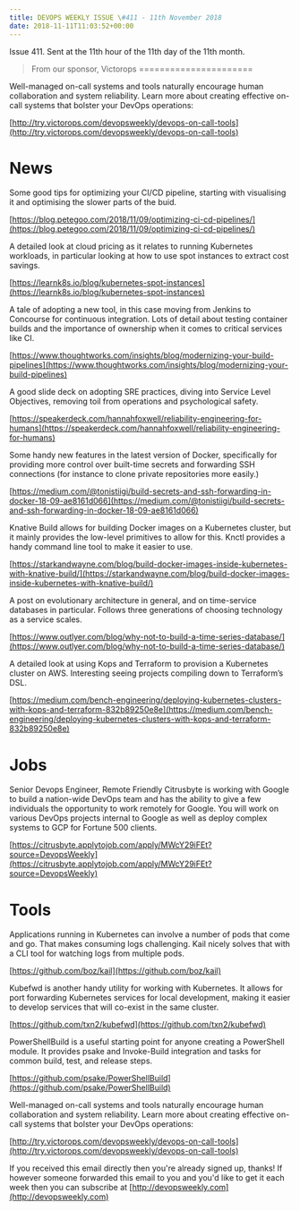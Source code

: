 ```yaml
---
title: DEVOPS WEEKLY ISSUE \#411 - 11th November 2018 
date: 2018-11-11T11:03:52+00:00
---
```


Issue 411. Sent at the 11th hour of the 11th day of the 11th month.


>From our sponsor, Victorops
======================

Well-managed on-call systems and tools naturally encourage human collaboration and system reliability. Learn more about creating effective on-call systems that bolster your DevOps operations:

[http://try.victorops.com/devopsweekly/devops-on-call-tools](http://try.victorops.com/devopsweekly/devops-on-call-tools)


News
====

Some good tips for optimizing your CI/CD pipeline, starting with visualising it and optimising the slower parts of the buid.

[https://blog.petegoo.com/2018/11/09/optimizing-ci-cd-pipelines/](https://blog.petegoo.com/2018/11/09/optimizing-ci-cd-pipelines/)


A detailed look at cloud pricing as it relates to running Kubernetes workloads, in particular looking at how to use spot instances to extract cost savings.

[https://learnk8s.io/blog/kubernetes-spot-instances](https://learnk8s.io/blog/kubernetes-spot-instances)


A tale of adopting a new tool, in this case moving from Jenkins to Concourse for continuous integration. Lots of detail about testing container builds and the importance of ownership when it comes to critical services like CI.

[https://www.thoughtworks.com/insights/blog/modernizing-your-build-pipelines](https://www.thoughtworks.com/insights/blog/modernizing-your-build-pipelines)


A good slide deck on adopting SRE practices, diving into Service Level Objectives, removing toil from operations and psychological safety.

[https://speakerdeck.com/hannahfoxwell/reliability-engineering-for-humans](https://speakerdeck.com/hannahfoxwell/reliability-engineering-for-humans)


Some handy new features in the latest version of Docker, specifically for providing more control over built-time secrets and forwarding SSH connections (for instance to clone private repositories more easily.)

[https://medium.com/@tonistiigi/build-secrets-and-ssh-forwarding-in-docker-18-09-ae8161d066](https://medium.com/@tonistiigi/build-secrets-and-ssh-forwarding-in-docker-18-09-ae8161d066)


Knative Build allows for building Docker images on a Kubernetes cluster, but it mainly provides the low-level primitives to allow for this. Knctl provides a handy command line tool to make it easier to use.

[https://starkandwayne.com/blog/build-docker-images-inside-kubernetes-with-knative-build/](https://starkandwayne.com/blog/build-docker-images-inside-kubernetes-with-knative-build/)


A post on evolutionary architecture in general, and on time-service databases in particular. Follows three generations of choosing technology as a service scales.

[https://www.outlyer.com/blog/why-not-to-build-a-time-series-database/](https://www.outlyer.com/blog/why-not-to-build-a-time-series-database/)


A detailed look at using Kops and Terraform to provision a Kubernetes cluster on AWS. Interesting seeing projects compiling down to Terraform’s DSL.

[https://medium.com/bench-engineering/deploying-kubernetes-clusters-with-kops-and-terraform-832b89250e8e](https://medium.com/bench-engineering/deploying-kubernetes-clusters-with-kops-and-terraform-832b89250e8e)


Jobs
====

Senior Devops Engineer, Remote Friendly
Citrusbyte is working with Google to build a nation-wide DevOps team and has the ability to give a few individuals the opportunity to work remotely for Google. You will work on various DevOps projects internal to Google as well as deploy complex systems to GCP for Fortune 500 clients.

[https://citrusbyte.applytojob.com/apply/MWcY29iFEt?source=DevopsWeekly](https://citrusbyte.applytojob.com/apply/MWcY29iFEt?source=DevopsWeekly)


Tools
====

Applications running in Kubernetes can involve a number of pods that come and go. That makes consuming logs challenging. Kail nicely solves that with a CLI tool for watching logs from multiple pods.

[https://github.com/boz/kail](https://github.com/boz/kail)


Kubefwd is another handy utility for working with Kubernetes. It allows for port forwarding Kubernetes services for local development, making it easier to develop services that will co-exist in the same cluster.

[https://github.com/txn2/kubefwd](https://github.com/txn2/kubefwd)


PowerShellBuild is a useful starting point for anyone creating a PowerShell module. It provides psake and Invoke-Build integration and tasks for common build, test, and release steps.

[https://github.com/psake/PowerShellBuild](https://github.com/psake/PowerShellBuild)



Well-managed on-call systems and tools naturally encourage human collaboration and system reliability. Learn more about creating effective on-call systems that bolster your DevOps operations:

[http://try.victorops.com/devopsweekly/devops-on-call-tools](http://try.victorops.com/devopsweekly/devops-on-call-tools)


If you received this email directly then you're already signed up, thanks! If however someone forwarded this email to you and you'd like to get it each week then you can subscribe at [http://devopsweekly.com](http://devopsweekly.com)

